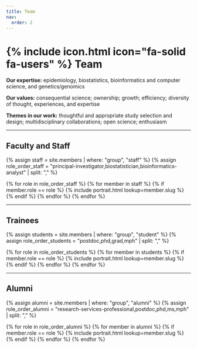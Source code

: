 ```yaml
---
title: Team
nav:
  order: 2
---
```


# {% include icon.html icon="fa-solid fa-users" %} Team

**Our expertise:** epidemiology, biostatistics, bioinformatics and computer science, and genetics/genomics 

**Our values:** consequential science; ownership; growth; efficiency; diversity of thought, experiences, and expertise 

**Themes in our work:** thoughtful and appropriate study selection and design; multidisciplinary collaborations; open science; enthusiasm 

---

## Faculty and Staff

{% assign staff = site.members | where: "group", "staff" %}
{% assign role_order_staff = "principal-investigator,biostatistician,bioinformatics-analyst" | split: "," %}

{% for role in role_order_staff %}
  {% for member in staff %}
    {% if member.role == role %}
      {% include portrait.html lookup=member.slug %}
    {% endif %}
  {% endfor %}
{% endfor %}

---

## Trainees

{% assign students = site.members | where: "group", "student" %}
{% assign role_order_students = "postdoc,phd,grad,mph" | split: "," %}

{% for role in role_order_students %}
  {% for member in students %}
    {% if member.role == role %}
      {% include portrait.html lookup=member.slug %}
    {% endif %}
  {% endfor %}
{% endfor %}

---

## Alumni

{% assign alumni = site.members | where: "group", "alumni" %}
{% assign role_order_alumni = "research-services-professional,postdoc,phd,ms,mph" | split: "," %}

{% for role in role_order_alumni %}
  {% for member in alumni %}
    {% if member.role == role %}
      {% include portrait.html lookup=member.slug %}
    {% endif %}
  {% endfor %}
{% endfor %}